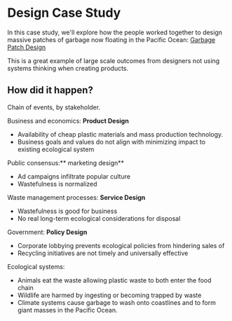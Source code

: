 # Design Case Study

In this case study, we'll explore how the people worked together to design massive patches of garbage now floating in the Pacific Ocean: [Garbage Patch Design](http://response.restoration.noaa.gov/about/media/how-big-great-pacific-garbage-patch-science-vs-myth.html)

This is a great example of large scale outcomes from designers not using systems thinking when creating products. 

## How did it happen?

Chain of events, by stakeholder.

Business and economics: **Product Design**

- Availability of cheap plastic materials and mass production technology.
- Business goals and values do not align with minimizing impact to existing ecological system

Public consensus:** marketing design**

- Ad campaigns infiltrate popular culture
- Wastefulness is normalized

Waste management processes: **Service Design**

- Wastefulness is good for business
- No real long-term ecological considerations for disposal

Government: **Policy Design**

- Corporate lobbying prevents ecological policies from hindering sales of
- Recycling initiatives are not timely and universally effective

Ecological systems:

- Animals eat the waste allowing plastic waste to both enter the food chain 
- Wildlife are harmed by ingesting or becoming trapped by waste
- Climate systems cause garbage to wash onto coastlines and to form giant masses in the Pacific Ocean.
